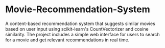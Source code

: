 # Movie-Recommendation-System
A content-based recommendation system that suggests similar movies based on user input using scikit-learn's CountVectorizer and cosine similarity. The project includes a simple web interface for users to search for a movie and get relevant recommendations in real time.

